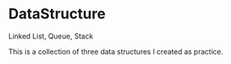 DataStructure
=============

Linked List, Queue, Stack

This is a collection of three data structures I created as practice.  
